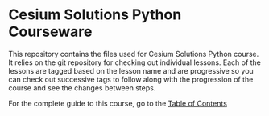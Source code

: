 # Cesium Solutions Python Courseware

This repository contains the files used for Cesium Solutions Python course. It
relies on the git repository for checking out individual lessons. Each of the
lessons are tagged based on the lesson name and are progressive so you can check
out successive tags to follow along with the progression of the course and see
the changes between steps.

For the complete guide to this course, go to the [Table of Contents](docs/TOC.md)
